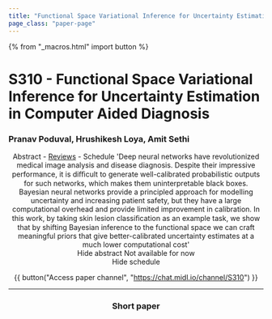 ```yaml
---
title: "Functional Space Variational Inference for Uncertainty Estimation in Computer Aided Diagnosis"
page_class: "paper-page"
---
```


{% from "_macros.html" import button %}

# S310 - Functional Space Variational Inference for Uncertainty Estimation in Computer Aided Diagnosis


### Pranav Poduval, Hrushikesh Loya, Amit Sethi

<center><a class="toggle_visibility" data-selector=".paper_abstract" data-level="3">Abstract</a>
        - <a href="https://openreview.net/forum?id=eLL-c_Xc0B">Reviews</a>
        - <a class="toggle_visibility" data-selector=".paper_qa" data-level="3">Schedule</a>

<span class="paper_abstract">
        'Deep neural networks have revolutionized medical image analysis and disease diagnosis. Despite their impressive performance, it is diﬃcult to generate well-calibrated probabilistic outputs for such networks, which makes them uninterpretable black boxes. Bayesian neural networks provide a principled approach for modelling uncertainty and increasing patient safety, but they have a large computational overhead and provide limited improvement in calibration. In this work, by taking skin lesion classiﬁcation as an example task, we show that by shifting Bayesian inference to the functional space we can craft meaningful priors that give better-calibrated uncertainty estimates at a much lower computational cost'
        <span class="actions">
  <br/>
  <a class="toggle_visibility" data-level="2">Hide abstract</a></span>
</span>

<span class="paper_qa">
        Not available for now
        <br/>
        <span class="actions"><a class="toggle_visibility" data-level="2">Hide schedule</a></span>
</span>

{{ button("Access paper channel", "https://chat.midl.io/channel/S310") }}

---

### Short paper
